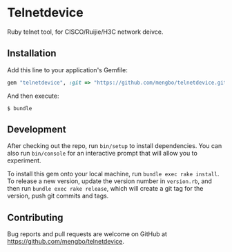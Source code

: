 # Telnetdevice

Ruby telnet tool, for CISCO/Ruijie/H3C network deivce.

## Installation

Add this line to your application's Gemfile:

```ruby
gem "telnetdevice", :git => "https://github.com/mengbo/telnetdevice.git"
```

And then execute:

    $ bundle

## Development

After checking out the repo, run `bin/setup` to install dependencies. You can also run `bin/console` for an interactive prompt that will allow you to experiment.

To install this gem onto your local machine, run `bundle exec rake install`. To release a new version, update the version number in `version.rb`, and then run `bundle exec rake release`, which will create a git tag for the version, push git commits and tags.

## Contributing

Bug reports and pull requests are welcome on GitHub at https://github.com/mengbo/telnetdevice.

